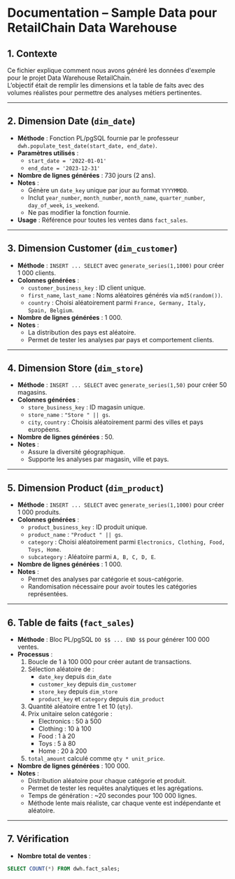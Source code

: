# Documentation – Sample Data pour RetailChain Data Warehouse

## 1. Contexte
Ce fichier explique comment nous avons généré les données d'exemple pour le projet Data Warehouse RetailChain.  
L’objectif était de remplir les dimensions et la table de faits avec des volumes réalistes pour permettre des analyses métiers pertinentes.

---

## 2. Dimension Date (`dim_date`)
- **Méthode** : Fonction PL/pgSQL fournie par le professeur `dwh.populate_test_date(start_date, end_date)`.
- **Paramètres utilisés** :
  - `start_date = '2022-01-01'`
  - `end_date = '2023-12-31'`
- **Nombre de lignes générées** : 730 jours (2 ans).
- **Notes** :
  - Génère un `date_key` unique par jour au format `YYYYMMDD`.
  - Inclut `year_number`, `month_number`, `month_name`, `quarter_number`, `day_of_week`, `is_weekend`.
  - Ne pas modifier la fonction fournie.
- **Usage** : Référence pour toutes les ventes dans `fact_sales`.

---

## 3. Dimension Customer (`dim_customer`)
- **Méthode** : `INSERT ... SELECT` avec `generate_series(1,1000)` pour créer 1 000 clients.
- **Colonnes générées** :
  - `customer_business_key` : ID client unique.
  - `first_name`, `last_name` : Noms aléatoires générés via `md5(random())`.
  - `country` : Choisi aléatoirement parmi `France, Germany, Italy, Spain, Belgium`.
- **Nombre de lignes générées** : 1 000.
- **Notes** :
  - La distribution des pays est aléatoire.
  - Permet de tester les analyses par pays et comportement clients.

---

## 4. Dimension Store (`dim_store`)
- **Méthode** : `INSERT ... SELECT` avec `generate_series(1,50)` pour créer 50 magasins.
- **Colonnes générées** :
  - `store_business_key` : ID magasin unique.
  - `store_name` : `"Store " || gs`.
  - `city`, `country` : Choisis aléatoirement parmi des villes et pays européens.
- **Nombre de lignes générées** : 50.
- **Notes** :
  - Assure la diversité géographique.
  - Supporte les analyses par magasin, ville et pays.

---

## 5. Dimension Product (`dim_product`)
- **Méthode** : `INSERT ... SELECT` avec `generate_series(1,1000)` pour créer 1 000 produits.
- **Colonnes générées** :
  - `product_business_key` : ID produit unique.
  - `product_name` : `"Product " || gs`.
  - `category` : Choisi aléatoirement parmi `Electronics, Clothing, Food, Toys, Home`.
  - `subcategory` : Aléatoire parmi `A, B, C, D, E`.
- **Nombre de lignes générées** : 1 000.
- **Notes** :
  - Permet des analyses par catégorie et sous-catégorie.
  - Randomisation nécessaire pour avoir toutes les catégories représentées.

---

## 6. Table de faits (`fact_sales`)
- **Méthode** : Bloc PL/pgSQL `DO $$ ... END $$` pour générer 100 000 ventes.
- **Processus** :
  1. Boucle de 1 à 100 000 pour créer autant de transactions.
  2. Sélection aléatoire de :
     - `date_key` depuis `dim_date`
     - `customer_key` depuis `dim_customer`
     - `store_key` depuis `dim_store`
     - `product_key` et `category` depuis `dim_product`
  3. Quantité aléatoire entre 1 et 10 (`qty`).
  4. Prix unitaire selon catégorie :
     - Electronics : 50 à 500
     - Clothing : 10 à 100
     - Food : 1 à 20
     - Toys : 5 à 80
     - Home : 20 à 200
  5. `total_amount` calculé comme `qty * unit_price`.
- **Nombre de lignes générées** : 100 000.
- **Notes** :
  - Distribution aléatoire pour chaque catégorie et produit.
  - Permet de tester les requêtes analytiques et les agrégations.
  - Temps de génération : ~20 secondes pour 100 000 lignes.
  - Méthode lente mais réaliste, car chaque vente est indépendante et aléatoire.

---

## 7. Vérification
- **Nombre total de ventes** :
```sql
SELECT COUNT(*) FROM dwh.fact_sales;
